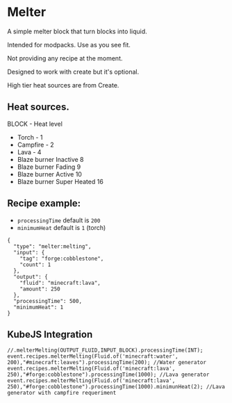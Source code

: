 # Melter

A simple melter block that turn blocks into liquid.

Intended for modpacks. Use as you see fit.

Not providing any recipe at the moment.

Designed to work with create but it's optional.

High tier heat sources are from Create.

## Heat sources.
BLOCK - Heat level
- Torch - 1
- Campfire - 2
- Lava - 4
- Blaze burner Inactive 8
- Blaze burner Fading 9
- Blaze burner Active 10
- Blaze burner Super Heated 16

## Recipe example:
- `processingTime` default is `200`
- `minimumHeat` default is `1` (torch)
```
{
  "type": "melter:melting",
  "input": {
    "tag": "forge:cobblestone",
    "count": 1
  },
  "output": {
    "fluid": "minecraft:lava",
    "amount": 250
  },
  "processingTime": 500,
  "minimumHeat": 1
}
```

## KubeJS Integration
```
//.melterMelting(OUTPUT_FLUID,INPUT_BLOCK).processingTime(INT);
event.recipes.melterMelting(Fluid.of('minecraft:water', 200),"#minecraft:leaves").processingTime(200); //Water generator
event.recipes.melterMelting(Fluid.of('minecraft:lava', 250),"#forge:cobblestone").processingTime(1000); //Lava generator
event.recipes.melterMelting(Fluid.of('minecraft:lava', 250),"#forge:cobblestone").processingTime(1000).minimunHeat(2); //Lava generator with campfire requeriment
```

